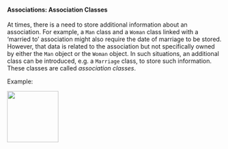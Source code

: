 <link rel="stylesheet" href="{{baseUrl}}/css/textbook.css">

<div class="website-content">

#### Associations: Association Classes

<div id="main">

At times, there is a need to store additional information about an association. For example, a `Man` class and a `Woman` class linked with a ‘married to’ association might also require the date of marriage to be stored. However, that data is related to the association but not specifically owned by either the `Man` object or the `Woman` object. In such situations, an additional class can be introduced, e.g. a `Marriage` class, to store such information. These classes are called _association classes_.

<panel header="UML: Class Diagrams: Association Classes">
  <include src="../../../uml/classDiagrams/associationClasses/topicPanel.md" />
</panel>

<p/>

<tip-box>

Example:

<img src="{{baseUrl}}/oop/associations/associationClasses/images/manWoman.png" height="120" />
<p/>

</tip-box>

<!-- extras ------------------------------------------------------------------------------------ -->

<panel header=":paperclip: Extras" expandable type="seamless" expanded>

  <panel header=":mortar_board: Learning Outcomes" expandable type="seamless">
    <include src="exercises.md" />
  </panel>

  <panel header=":package: Resources" expandable type="seamless">
    <include src="resources.md" />
  </panel>

</panel>

</div>
</div>
